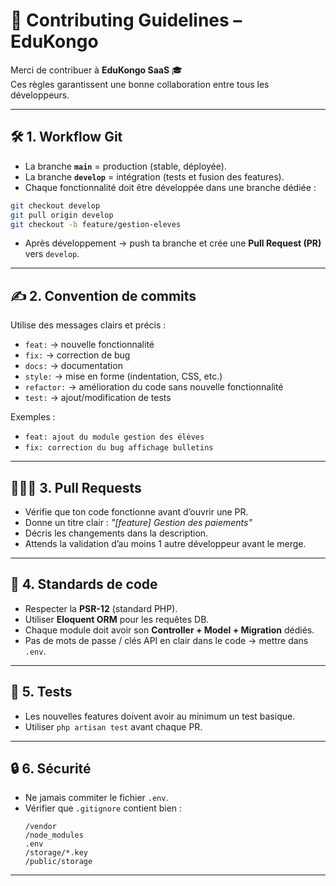
# 📘 Contributing Guidelines – EduKongo

Merci de contribuer à **EduKongo SaaS** 🎓  
Ces règles garantissent une bonne collaboration entre tous les développeurs.

---

## 🛠️ 1. Workflow Git

- La branche **`main`** = production (stable, déployée).  
- La branche **`develop`** = intégration (tests et fusion des features).  
- Chaque fonctionnalité doit être développée dans une branche dédiée :

```bash
git checkout develop
git pull origin develop
git checkout -b feature/gestion-eleves
```

- Après développement → push ta branche et crée une **Pull Request (PR)** vers `develop`.

---

## ✍️ 2. Convention de commits

Utilise des messages clairs et précis :  
- `feat:` → nouvelle fonctionnalité  
- `fix:` → correction de bug  
- `docs:` → documentation  
- `style:` → mise en forme (indentation, CSS, etc.)  
- `refactor:` → amélioration du code sans nouvelle fonctionnalité  
- `test:` → ajout/modification de tests  

Exemples :  
- `feat: ajout du module gestion des élèves`  
- `fix: correction du bug affichage bulletins`  

---

## 🧑‍🤝‍🧑 3. Pull Requests

- Vérifie que ton code fonctionne avant d’ouvrir une PR.  
- Donne un titre clair : *"[feature] Gestion des paiements"*  
- Décris les changements dans la description.  
- Attends la validation d’au moins 1 autre développeur avant le merge.

---

## 🧩 4. Standards de code

- Respecter la **PSR-12** (standard PHP).  
- Utiliser **Eloquent ORM** pour les requêtes DB.  
- Chaque module doit avoir son **Controller + Model + Migration** dédiés.  
- Pas de mots de passe / clés API en clair dans le code → mettre dans `.env`.

---

## 🧪 5. Tests

- Les nouvelles features doivent avoir au minimum un test basique.  
- Utiliser `php artisan test` avant chaque PR.  

---

## 🔒 6. Sécurité

- Ne jamais commiter le fichier `.env`.  
- Vérifier que `.gitignore` contient bien :  
  ```
  /vendor
  /node_modules
  .env
  /storage/*.key
  /public/storage
  ```

---
